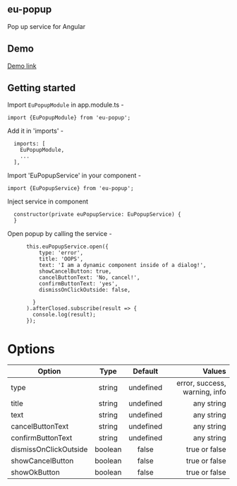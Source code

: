 ## eu-popup

Pop up service for Angular

## Demo
[Demo link](http://elastic-style.herokuapp.com/eu-popup)

## Getting started

Import `EuPopupModule` in app.module.ts - 
```
import {EuPopupModule} from 'eu-popup';
```

Add it in 'imports' - 
```
  imports: [
    EuPopupModule,
    ...
  ],
  ```

Import 'EuPopupService' in your component - 
```
import {EuPopupService} from 'eu-popup';
```

Inject service in component
```
  constructor(private euPopupService: EuPopupService) {
  }
```

Open popup by calling the service - 
```
      this.euPopupService.open({
          type: 'error',
          title: 'OOPS',
          text: 'I am a dynamic component inside of a dialog!',
          showCancelButton: true,
          cancelButtonText: 'No, cancel!',
          confirmButtonText: 'yes',
          dismissOnClickOutside: false,
          
        }
      ).afterClosed.subscribe(result => {
        console.log(result);
      });
```

# Options

| Option                |  Type   |  Default  |                        Values |
|-----------------------|:-------:|:---------:|------------------------------:|
| type                  | string  | undefined | error, success, warning, info |
| title                 | string  | undefined |                    any string |
| text                  | string  | undefined |                    any string |
| cancelButtonText      | string  | undefined |                    any string |
| confirmButtonText     | string  | undefined |                    any string |
| dismissOnClickOutside | boolean |   false   |                 true or false |
| showCancelButton      | boolean |   false   |                 true or false |
| showOkButton          | boolean |   false   |                 true or false |


